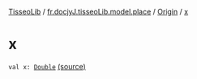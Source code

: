 [TisseoLib](../../index.md) / [fr.docjyJ.tisseoLib.model.place](../index.md) / [Origin](index.md) / [x](./x.md)

# x

`val x: `[`Double`](https://kotlinlang.org/api/latest/jvm/stdlib/kotlin/-double/index.html) [(source)](https://github.com/docjyj/tisseoLib/tree/master/src/main/kotlin/fr/docjyJ/tisseoLib/model/place/Origin.kt#L10)